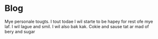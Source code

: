 # Blog
Mye personale tougts.
I tout todae I wil starte to be hapey for rest ofe mye laf. I wil lague and smil. I wil also bak kak. Cokie and sause tat ar mad of bery and sugar
